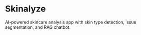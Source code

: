 # Skinalyze
AI-powered skincare analysis app with skin type detection, issue segmentation, and RAG chatbot.

